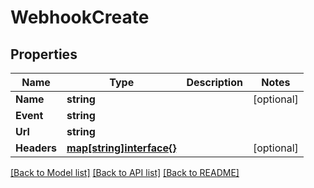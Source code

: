 # WebhookCreate

## Properties

Name | Type | Description | Notes
------------ | ------------- | ------------- | -------------
**Name** | **string** |  | [optional] 
**Event** | **string** |  | 
**Url** | **string** |  | 
**Headers** | [**map[string]interface{}**](.md) |  | [optional] 

[[Back to Model list]](../README.md#documentation-for-models) [[Back to API list]](../README.md#documentation-for-api-endpoints) [[Back to README]](../README.md)


